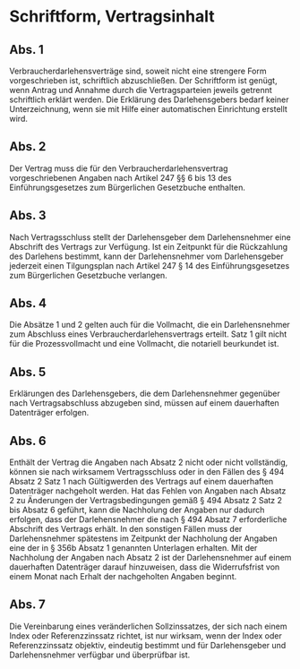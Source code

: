 # Schriftform, Vertragsinhalt



## Abs. 1

 Verbraucherdarlehensverträge sind, soweit nicht eine strengere Form vorgeschrieben ist, schriftlich abzuschließen. Der Schriftform ist genügt, wenn Antrag und Annahme durch die Vertragsparteien jeweils getrennt schriftlich erklärt werden. Die Erklärung des Darlehensgebers bedarf keiner Unterzeichnung, wenn sie mit Hilfe einer automatischen Einrichtung erstellt wird.

## Abs. 2

 Der Vertrag muss die für den Verbraucherdarlehensvertrag vorgeschriebenen Angaben nach Artikel 247 §§ 6 bis 13 des Einführungsgesetzes zum Bürgerlichen Gesetzbuche enthalten.

## Abs. 3

 Nach Vertragsschluss stellt der Darlehensgeber dem Darlehensnehmer eine Abschrift des Vertrags zur Verfügung. Ist ein Zeitpunkt für die Rückzahlung des Darlehens bestimmt, kann der Darlehensnehmer vom Darlehensgeber jederzeit einen Tilgungsplan nach Artikel 247 § 14 des Einführungsgesetzes zum Bürgerlichen Gesetzbuche verlangen.

## Abs. 4

 Die Absätze 1 und 2 gelten auch für die Vollmacht, die ein Darlehensnehmer zum Abschluss eines Verbraucherdarlehensvertrags erteilt. Satz 1 gilt nicht für die Prozessvollmacht und eine Vollmacht, die notariell beurkundet ist.

## Abs. 5

 Erklärungen des Darlehensgebers, die dem Darlehensnehmer gegenüber nach Vertragsabschluss abzugeben sind, müssen auf einem dauerhaften Datenträger erfolgen.

## Abs. 6

 Enthält der Vertrag die Angaben nach Absatz 2 nicht oder nicht vollständig, können sie nach wirksamem Vertragsschluss oder in den Fällen des § 494 Absatz 2 Satz 1 nach Gültigwerden des Vertrags auf einem dauerhaften Datenträger nachgeholt werden. Hat das Fehlen von Angaben nach Absatz 2 zu Änderungen der Vertragsbedingungen gemäß § 494 Absatz 2 Satz 2 bis Absatz 6 geführt, kann die Nachholung der Angaben nur dadurch erfolgen, dass der Darlehensnehmer die nach § 494 Absatz 7 erforderliche Abschrift des Vertrags erhält. In den sonstigen Fällen muss der Darlehensnehmer spätestens im Zeitpunkt der Nachholung der Angaben eine der in § 356b Absatz 1 genannten Unterlagen erhalten. Mit der Nachholung der Angaben nach Absatz 2 ist der Darlehensnehmer auf einem dauerhaften Datenträger darauf hinzuweisen, dass die Widerrufsfrist von einem Monat nach Erhalt der nachgeholten Angaben beginnt.

## Abs. 7

 Die Vereinbarung eines veränderlichen Sollzinssatzes, der sich nach einem Index oder Referenzzinssatz richtet, ist nur wirksam, wenn der Index oder Referenzzinssatz objektiv, eindeutig bestimmt und für Darlehensgeber und Darlehensnehmer verfügbar und überprüfbar ist. 

